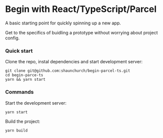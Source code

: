 # Begin with React/TypeScript/Parcel

A basic starting point for quickly spinning up a new app.

Get to the specifics of buidling a prototype without worrying about project config.

### Quick start

Clone the repo, instal dependencies and start development server:

```
git clone git@github.com:shaunchurch/begin-parcel-ts.git
cd begin-parce-ts
yarn && yarn start
```

### Commands

Start the development server:

```
yarn start
```

Build the project:

```
yarn build
```
